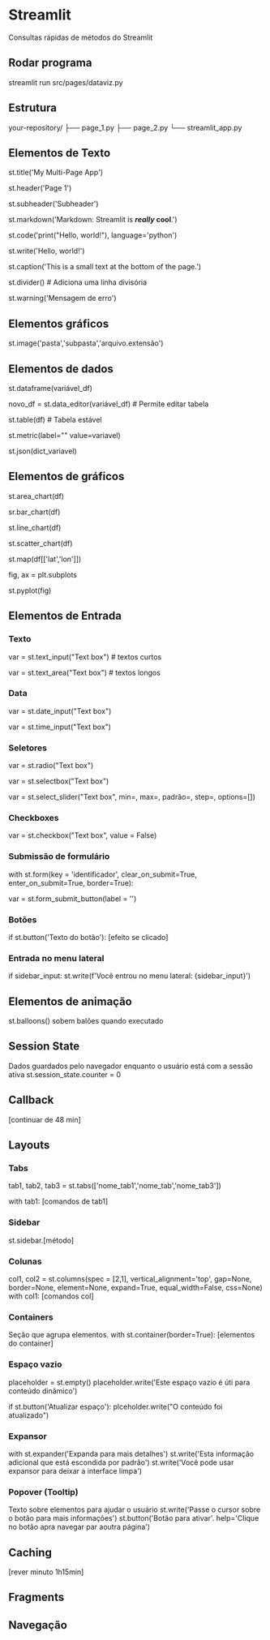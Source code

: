# Streamlit
Consultas rápidas de métodos do Streamlit

## Rodar programa
streamlit run src/pages/dataviz.py

## Estrutura
your-repository/
├── page_1.py
├── page_2.py
└── streamlit_app.py


## Elementos de Texto
st.title('My Multi-Page App')

st.header('Page 1')

st.subheader('Subheader')

st.markdown('Markdown: Streamlit is **_really_ cool**.')

st.code('print("Hello, world!"), language='python')

st.write('Hello, world!')

st.caption('This is a small text at the bottom of the page.')

st.divider() # Adiciona uma linha divisória

st.warning('Mensagem de erro')


## Elementos gráficos
st.image('pasta','subpasta','arquivo.extensão')

## Elementos de dados
st.dataframe(variável_df)

novo_df = st.data_editor(variável_df) # Permite editar tabela

st.table(df) # Tabela estável

st.metric(label="" value=variavel)

st.json(dict_variavel)

## Elementos de gráficos

st.area_chart(df)

sr.bar_chart(df)

st.line_chart(df)

st.scatter_chart(df)

st.map(df[['lat','lon']])

fig, ax = plt.subplots

st.pyplot(fig)

## Elementos de Entrada
### Texto
var = st.text_input("Text box") # textos curtos

var = st.text_area("Text box") # textos longos

### Data
var = st.date_input("Text box")

var = st.time_input("Text box")

### Seletores
var = st.radio("Text box")

var = st.selectbox("Text box")

var = st.select_slider("Text box", min=, max=, padrão=, step=, options=[])

### Checkboxes
var = st.checkbox("Text box", value = False)

### Submissão de formulário
with st.form(key = 'identificador', clear_on_submit=True, enter_on_submit=True, border=True):

var = st.form_submit_button(label = '')

### Botões
if st.button('Texto do botão'):
    [efeito se clicado]

### Entrada no menu lateral
if sidebar_input:
    st.write(f'Você entrou no menu lateral: {sidebar_input}')

## Elementos de animação
st.balloons() sobem balões quando executado

## Session State
Dados guardados pelo navegador enquanto o usuário está com a sessão ativa
st.session_state.counter = 0


## Callback
[continuar de 48 min]

## Layouts

### Tabs
tab1, tab2, tab3 = st.tabs(['nome_tab1','nome_tab','nome_tab3'])

with tab1:
    [comandos de tab1]

### Sidebar
st.sidebar.[método]

### Colunas
col1, col2 = st.columns(spec = [2,1], vertical_alignment='top', gap=None, border=None, element=None, expand=True, equal_width=False, css=None)
with col1:
    [comandos col]

### Containers
Seção que agrupa elementos.
with st.container(border=True):
    [elementos do container]

### Espaço vazio
placeholder = st.empty()
placeholder.write('Este espaço vazio é úti para conteúdo dinâmico')

if st.button('Atualizar espaço'):
    plceholder.write("O conteúdo foi atualizado")

### Expansor
with st.expander('Expanda para mais detalhes')
    st.write('Esta informação adicional que está escondida por padrão')
    st.write('Você pode usar expansor para deixar a interface limpa')


### Popover (Tooltip)
Texto sobre elementos para ajudar o usuário
st.write('Passe o cursor sobre o botão para mais informações')
st.button('Botão para ativar'. help='Clique no botão apra navegar par aoutra página')

## Caching
[rever minuto 1h15min]

## Fragments

## Navegação

